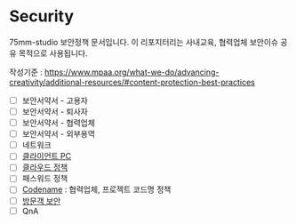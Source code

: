 # Security
75mm-studio 보안정책 문서입니다.
이 리포지터리는 사내교육, 협력업체 보안이슈 공유 목적으로 사용됩니다.

작성기준 : https://www.mpaa.org/what-we-do/advancing-creativity/additional-resources/#content-protection-best-practices

- [ ] 보안서약서 - 고용자
- [ ] 보안서약서 - 퇴사자
- [ ] 보안서약서 - 협력업체
- [ ] 보안서약서 - 외부용역
- [ ] 네트워크
- [ ] [클라이언트 PC](docs/clientpc.md)
- [ ] [클라우드 정책](docs/cloud.md)
- [ ] 패스워드 정책
- [ ] [Codename](docs/codename.md) : 협력업체, 프로젝트 코드명 정책
- [ ] [방문객 보안](docs/guest.md)
- [ ] QnA
